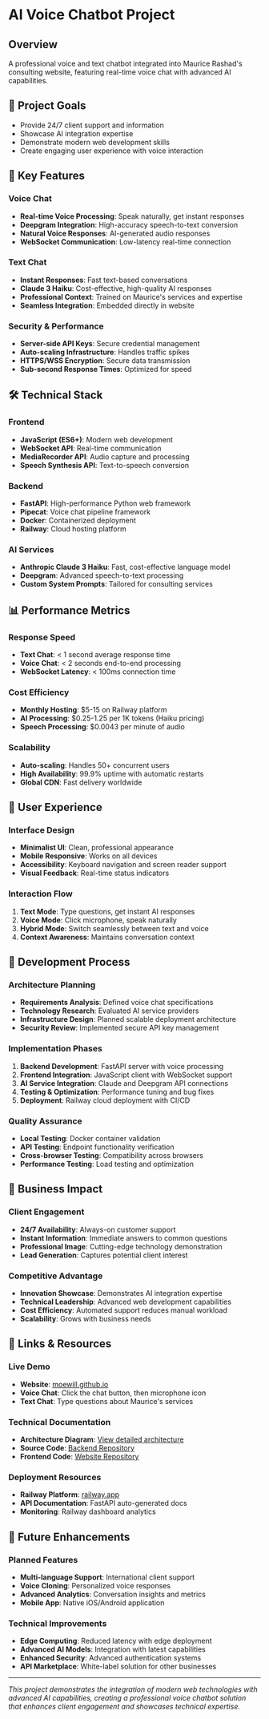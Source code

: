# AI Voice Chatbot Project

## Overview
A professional voice and text chatbot integrated into Maurice Rashad's consulting website, featuring real-time voice chat with advanced AI capabilities.

## 🎯 Project Goals
- Provide 24/7 client support and information
- Showcase AI integration expertise
- Demonstrate modern web development skills
- Create engaging user experience with voice interaction

## 🚀 Key Features

### Voice Chat
- **Real-time Voice Processing**: Speak naturally, get instant responses
- **Deepgram Integration**: High-accuracy speech-to-text conversion
- **Natural Voice Responses**: AI-generated audio responses
- **WebSocket Communication**: Low-latency real-time connection

### Text Chat
- **Instant Responses**: Fast text-based conversations
- **Claude 3 Haiku**: Cost-effective, high-quality AI responses
- **Professional Context**: Trained on Maurice's services and expertise
- **Seamless Integration**: Embedded directly in website

### Security & Performance
- **Server-side API Keys**: Secure credential management
- **Auto-scaling Infrastructure**: Handles traffic spikes
- **HTTPS/WSS Encryption**: Secure data transmission
- **Sub-second Response Times**: Optimized for speed

## 🛠️ Technical Stack

### Frontend
- **JavaScript (ES6+)**: Modern web development
- **WebSocket API**: Real-time communication
- **MediaRecorder API**: Audio capture and processing
- **Speech Synthesis API**: Text-to-speech conversion

### Backend
- **FastAPI**: High-performance Python web framework
- **Pipecat**: Voice chat pipeline framework
- **Docker**: Containerized deployment
- **Railway**: Cloud hosting platform

### AI Services
- **Anthropic Claude 3 Haiku**: Fast, cost-effective language model
- **Deepgram**: Advanced speech-to-text processing
- **Custom System Prompts**: Tailored for consulting services

## 📊 Performance Metrics

### Response Speed
- **Text Chat**: < 1 second average response time
- **Voice Chat**: < 2 seconds end-to-end processing
- **WebSocket Latency**: < 100ms connection time

### Cost Efficiency
- **Monthly Hosting**: $5-15 on Railway platform
- **AI Processing**: $0.25-1.25 per 1K tokens (Haiku pricing)
- **Speech Processing**: $0.0043 per minute of audio

### Scalability
- **Auto-scaling**: Handles 50+ concurrent users
- **High Availability**: 99.9% uptime with automatic restarts
- **Global CDN**: Fast delivery worldwide

## 🎨 User Experience

### Interface Design
- **Minimalist UI**: Clean, professional appearance
- **Mobile Responsive**: Works on all devices
- **Accessibility**: Keyboard navigation and screen reader support
- **Visual Feedback**: Real-time status indicators

### Interaction Flow
1. **Text Mode**: Type questions, get instant AI responses
2. **Voice Mode**: Click microphone, speak naturally
3. **Hybrid Mode**: Switch seamlessly between text and voice
4. **Context Awareness**: Maintains conversation context

## 🔧 Development Process

### Architecture Planning
- **Requirements Analysis**: Defined voice chat specifications
- **Technology Research**: Evaluated AI service providers
- **Infrastructure Design**: Planned scalable deployment architecture
- **Security Review**: Implemented secure API key management

### Implementation Phases
1. **Backend Development**: FastAPI server with voice processing
2. **Frontend Integration**: JavaScript client with WebSocket support
3. **AI Service Integration**: Claude and Deepgram API connections
4. **Testing & Optimization**: Performance tuning and bug fixes
5. **Deployment**: Railway cloud deployment with CI/CD

### Quality Assurance
- **Local Testing**: Docker container validation
- **API Testing**: Endpoint functionality verification
- **Cross-browser Testing**: Compatibility across browsers
- **Performance Testing**: Load testing and optimization

## 🌟 Business Impact

### Client Engagement
- **24/7 Availability**: Always-on customer support
- **Instant Information**: Immediate answers to common questions
- **Professional Image**: Cutting-edge technology demonstration
- **Lead Generation**: Captures potential client interest

### Competitive Advantage
- **Innovation Showcase**: Demonstrates AI integration expertise
- **Technical Leadership**: Advanced web development capabilities
- **Cost Efficiency**: Automated support reduces manual workload
- **Scalability**: Grows with business needs

## 🔗 Links & Resources

### Live Demo
- **Website**: [moewill.github.io](https://moewill.github.io)
- **Voice Chat**: Click the chat button, then microphone icon
- **Text Chat**: Type questions about Maurice's services

### Technical Documentation
- **Architecture Diagram**: [View detailed architecture](./voice-chatbot-architecture.md)
- **Source Code**: [Backend Repository](https://github.com/moewill/maurice-chat)
- **Frontend Code**: [Website Repository](https://github.com/moewill/moewill.github.io)

### Deployment Resources
- **Railway Platform**: [railway.app](https://railway.app)
- **API Documentation**: FastAPI auto-generated docs
- **Monitoring**: Railway dashboard analytics

## 🎯 Future Enhancements

### Planned Features
- **Multi-language Support**: International client support
- **Voice Cloning**: Personalized voice responses
- **Advanced Analytics**: Conversation insights and metrics
- **Mobile App**: Native iOS/Android application

### Technical Improvements
- **Edge Computing**: Reduced latency with edge deployment
- **Advanced AI Models**: Integration with latest capabilities
- **Enhanced Security**: Advanced authentication systems
- **API Marketplace**: White-label solution for other businesses

---

*This project demonstrates the integration of modern web technologies with advanced AI capabilities, creating a professional voice chatbot solution that enhances client engagement and showcases technical expertise.*